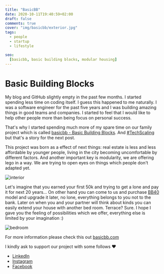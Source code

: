 ```yaml
---
title: "BasicBB"
date: 2020-10-11T19:40:59+02:00
draft: false
comments: true
cover: "img/basicbb/exterior.jpg"
tags:
  - people
  - startup
  - lifestyle

seo:
  [basicbb, basic building blocks, modular housing]
---
```


# Basic Building Blocks

My blog and GitHub slightly empty in the past few months. I started spending less time on coding itself. I guess this happened to me naturally. I was a software engineer for the past five years and I was building amazing things in good teams and companies. I started to feel that I would like to help other people more than being focus on personal success. 

That's why I started spending much more of my spare time on our family project which is called [basicbb - Basic Building Blocks](https://basicbb.com). And [#TechScaling](/tech-scaling/) but that's a story for the next post.

This project was born as a effect of next things: real estate is less and less affordable by younger people, living in the city becoming uncomfortable by different factors. And another important key is modularity, we are offering lego in a way. We are trying to open eyes on things which people don't adapted yet.

![interior](/img/basicbb/interior.jpg)

Let's imagine that you earned your first 50k and trying to get a lone and pay it for next 20 years... On other hand you can come to us and purchase [BB40](https://basicbb.com/BB40.html) model and upgrade it later, no lone, everything belongs to you not to the bank. Later on when you and your partner will think about kinds you can easily extend your house with another bed room. Terrace? Sure. I hope I gave you the feeling of possibilities which we offer, everything else is limited by your imagination :)

![bedroom](/img/basicbb/bedroom.jpg)

For more information please check this out [basicbb.com](https://basicbb.com)

I kindly ask to support our project with some follows ❤️

- [LinkedIn](http://linkedin.com/company/basicbb)
- [Instagram](https://www.instagram.com/basicbb_com/)
- [Facebook](https://www.facebook.com/bbb2040/)
